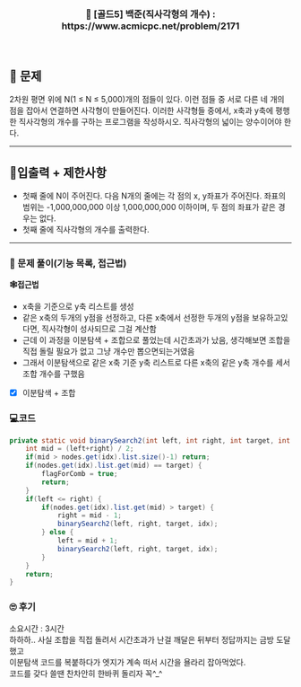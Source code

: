<h3 align="center"> 
    📢  [골드5] 백준(직사각형의 개수) : https://www.acmicpc.net/problem/2171
</h3>

<br>

## 🚀 문제

2차원 평면 위에 N(1 ≤ N ≤ 5,000)개의 점들이 있다. 이런 점들 중 서로 다른 네 개의 점을 잡아서 연결하면 사각형이 만들어진다. 이러한 사각형들 중에서, x축과 y축에 평행한 직사각형의 개수를 구하는 프로그램을 작성하시오. 직사각형의 넓이는 양수이어야 한다.

---

## 🚦입출력 + 제한사항

- 첫째 줄에 N이 주어진다. 다음 N개의 줄에는 각 점의 x, y좌표가 주어진다. 좌표의 범위는 -1,000,000,000 이상 1,000,000,000 이하이며, 두 점의 좌표가 같은 경우는 없다.
- 첫째 줄에 직사각형의 개수를 출력한다.

---

### 📜 문제 풀이(기능 목록, 접근법)
**🕸접근법**
- x축을 기준으로 y축 리스트를 생성
- 같은 x축의 두개의 y점을 선정하고, 다른 x축에서 선정한 두개의 y점을 보유하고있다면, 직사각형이 성사되므로 그걸 계산함
- 근데 이 과정을 이분탐색 + 조합으로 풀었는데 시간초과가 났음, 생각해보면 조합을 직접 돌릴 필요가 없고 그냥 개수만 뽑으면되는거였음
- 그래서 이분탐색으로 같은 x축 기준 y축 리스트로 다른 x축의 같은 y축 개수를 세서 조합 개수를 구했음

- [x] 이분탐색 + 조합

### 💻코드

```java
private static void binarySearch2(int left, int right, int target, int idx) {
	int mid = (left+right) / 2;
	if(mid > nodes.get(idx).list.size()-1) return;
	if(nodes.get(idx).list.get(mid) == target) {
		flagForComb = true;
		return;
	}
	if(left <= right) {
		if(nodes.get(idx).list.get(mid) > target) {
			right = mid - 1;
			binarySearch2(left, right, target, idx);
		} else {
			left = mid + 1;
			binarySearch2(left, right, target, idx);
		}
	}
	return;
}
```

### 🙄 후기
소요시간 : 3시간 <br>
하하하.. 사실 조합을 직접 돌려서 시간초과가 난걸 깨달은 뒤부터 정답까지는 금방 도달했고 <br>
이분탐색 코드를 복붙하다가 엣지가 계속 떠서 시간을 욜라리 잡아먹었다. <br>
코드를 갖다 쓸땐 찬차안히 한바퀴 돌리자 꼭^_^